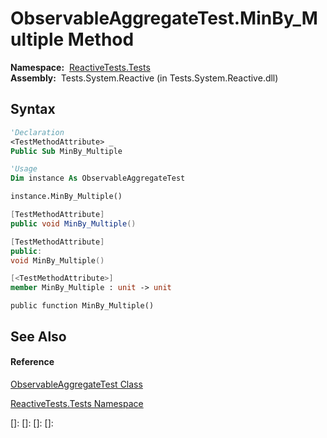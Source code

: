 # ObservableAggregateTest.MinBy\_Multiple Method

**Namespace:**  [ReactiveTests.Tests](ReactiveTests.Tests\ReactiveTests.Tests.md)  
**Assembly:**  Tests.System.Reactive (in Tests.System.Reactive.dll)

## Syntax

```vb
'Declaration
<TestMethodAttribute> _
Public Sub MinBy_Multiple
```

```vb
'Usage
Dim instance As ObservableAggregateTest

instance.MinBy_Multiple()
```

```csharp
[TestMethodAttribute]
public void MinBy_Multiple()
```

```c++
[TestMethodAttribute]
public:
void MinBy_Multiple()
```

```fsharp
[<TestMethodAttribute>]
member MinBy_Multiple : unit -> unit 
```

```jscript
public function MinBy_Multiple()
```

## See Also

#### Reference

[ObservableAggregateTest Class](ObservableAggregateTest\ObservableAggregateTest.md)

[ReactiveTests.Tests Namespace](ReactiveTests.Tests\ReactiveTests.Tests.md)

[]: 
[]: 
[]: 
[]: 